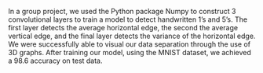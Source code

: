 In a group project, we used the Python package Numpy to construct 3 convolutional layers to train a model to detect handwritten 1’s and 5’s. The first layer detects the average horizontal edge, the second the average vertical edge, and the final layer detects the variance of the horizontal edge.  We were successfully able to visual our data separation through the use of 3D graphs. After training our model, using the MNIST dataset, we achieved a 98.6 accuracy on test data.
